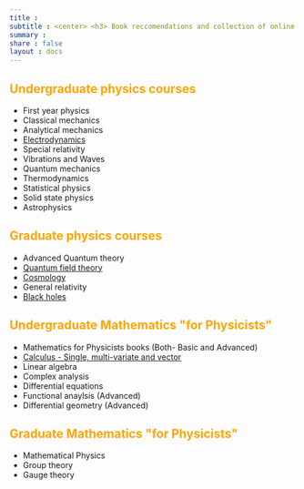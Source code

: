 ```yaml
---
title :
subtitle : <center> <h3> Book reccomendations and collection of online resources for different topics </h3> </center>
summary : 
share : false
layout : docs
---
```


## <span style="color:orange">Undergraduate physics courses </span>

- First year physics 
- Classical mechanics
- Analytical mechanics
- [Electrodynamics]({{<ref"ug/ed">}})
- Special relativity
- Vibrations and Waves
- Quantum mechanics
- Thermodynamics
- Statistical physics
- Solid state physics 
- Astrophysics 

## <span style="color:orange"> Graduate physics courses </span>

- Advanced Quantum theory
- [Quantum field theory]({{<ref"grad/qft">}})
- [Cosmology]({{<ref"grad/cosmology">}})
- General relativity
- [Black holes]({{<ref"grad/bh">}})

## <span style="color:orange"> Undergraduate Mathematics "for Physicists" </span>

- Mathematics for Physicists books (Both- Basic and Advanced)
- [Calculus - Single, multi-variate and vector]({{<ref"math/calculus">}})
- Linear algebra
- Complex analysis
- Differential equations
- Functional anaylsis (Advanced)
- Differential geometry (Advanced)

## <span style="color:orange"> Graduate Mathematics "for Physicists" </span>

- Mathematical Physics
- Group theory
- Gauge theory

